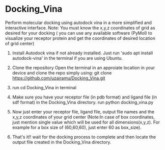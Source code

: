 # Docking_Vina
Perform molecular docking using autodock vina in a more simplified and interactive interface.
Note: You must know the x,y,z coordinates of grid as desired for your docking ( you can use any available software (PyMol) to visualize your receptor protein and get the coordinates of desired location of grid center)

1. Install Autodock vina if not already installed. 
    Just run 'sudo apt install autodock-vina' in the terminal if you are using Ubuntu. 
2. Clone the repository
   Open the terminal in an approiate location in your device and clone the repo simply using:
   git clone https://github.com/uzairamu/Docking_Vina.git

3. run cd Docking_Vina in terminal
4. Make sure you have your receptor file (in pdb format) and ligand file (in sdf format) in the Docking_Vina directory.
   run python docking_vina.py
5. Now just enter your receptor file, ligand file, output flie names and the x,y,z coordinates of your grid center (Note:In case of box coordinates, just mention single value which will be used for all dimensions(x,y,z). For example for a box size of (60,60,60), just enter 60 as box_size).
6. That's it!! wait for the docking process to complete and then locate the output file created in the Docking_Vina directory. 
